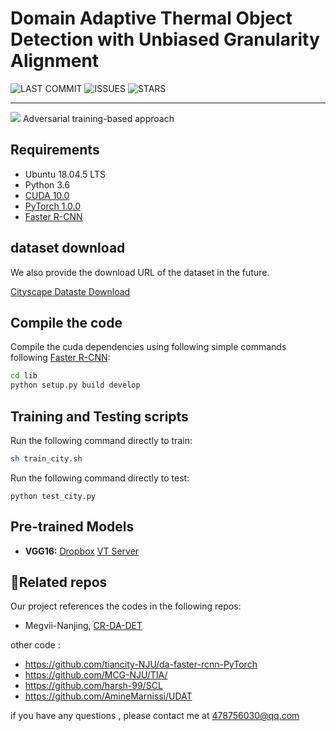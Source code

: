 # Domain Adaptive Thermal Object Detection with Unbiased Granularity Alignment

![LAST COMMIT](https://img.shields.io/github/last-commit/zyfone/UEA)
![ISSUES](https://img.shields.io/github/issues/zyfone/UEA)
![STARS](https://img.shields.io/github/stars/zyfone/UEA)

---

 ![](https://img.shields.io/badge/Paper_with_code:Rank_1-Cityscape_Foggy_Cityscape-blue) Adversarial training-based approach


## Requirements
* Ubuntu 18.04.5 LTS
* Python 3.6
* [CUDA 10.0](https://developer.nvidia.com/cuda-toolkit)
* [PyTorch 1.0.0](https://pytorch.org)
* [Faster R-CNN](https://github.com/jwyang/faster-rcnn.pytorch/tree/pytorch-1.0)


## dataset download

We also provide the download URL of the dataset in the future.

[Cityscape Dataste Download](https://github.com/tiancity-NJU/da-faster-rcnn-PyTorch)




## Compile the code

Compile the cuda dependencies using following simple commands following [Faster R-CNN](https://github.com/jwyang/faster-rcnn.pytorch/tree/pytorch-1.0):
```bash
cd lib
python setup.py build develop
```



## Training  and Testing scripts

Run the following command directly to train:
```bash
sh train_city.sh
```
Run the following command directly to test:

```
python test_city.py
```



## Pre-trained Models


* **VGG16:** [Dropbox](https://www.dropbox.com/s/s3brpk0bdq60nyb/vgg16_caffe.pth?dl=0)  [VT Server](https://filebox.ece.vt.edu/~jw2yang/faster-rcnn/pretrained-base-models/vgg16_caffe.pth)


## :pencil:Related repos
Our project references the codes in the following repos:

* Megvii-Nanjing, [CR-DA-DET](https://github.com/Megvii-Nanjing/CR-DA-DET)


other code :
* https://github.com/tiancity-NJU/da-faster-rcnn-PyTorch
* https://github.com/MCG-NJU/TIA/
* https://github.com/harsh-99/SCL
* https://github.com/AmineMarnissi/UDAT



if you have any questions , please contact me at 478756030@qq.com
